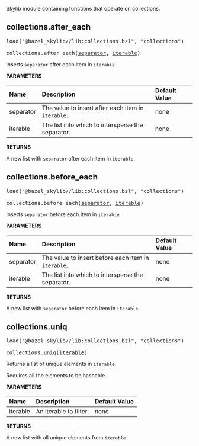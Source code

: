 <!-- Generated with Stardoc: http://skydoc.bazel.build -->

Skylib module containing functions that operate on collections.

<a id="collections.after_each"></a>

## collections.after_each

<pre>
load("@bazel_skylib//lib:collections.bzl", "collections")

collections.after_each(<a href="#collections.after_each-separator">separator</a>, <a href="#collections.after_each-iterable">iterable</a>)
</pre>

Inserts `separator` after each item in `iterable`.

**PARAMETERS**


| Name  | Description | Default Value |
| :------------- | :------------- | :------------- |
| <a id="collections.after_each-separator"></a>separator |  The value to insert after each item in `iterable`.   |  none |
| <a id="collections.after_each-iterable"></a>iterable |  The list into which to intersperse the separator.   |  none |

**RETURNS**

A new list with `separator` after each item in `iterable`.


<a id="collections.before_each"></a>

## collections.before_each

<pre>
load("@bazel_skylib//lib:collections.bzl", "collections")

collections.before_each(<a href="#collections.before_each-separator">separator</a>, <a href="#collections.before_each-iterable">iterable</a>)
</pre>

Inserts `separator` before each item in `iterable`.

**PARAMETERS**


| Name  | Description | Default Value |
| :------------- | :------------- | :------------- |
| <a id="collections.before_each-separator"></a>separator |  The value to insert before each item in `iterable`.   |  none |
| <a id="collections.before_each-iterable"></a>iterable |  The list into which to intersperse the separator.   |  none |

**RETURNS**

A new list with `separator` before each item in `iterable`.


<a id="collections.uniq"></a>

## collections.uniq

<pre>
load("@bazel_skylib//lib:collections.bzl", "collections")

collections.uniq(<a href="#collections.uniq-iterable">iterable</a>)
</pre>

Returns a list of unique elements in `iterable`.

Requires all the elements to be hashable.


**PARAMETERS**


| Name  | Description | Default Value |
| :------------- | :------------- | :------------- |
| <a id="collections.uniq-iterable"></a>iterable |  An iterable to filter.   |  none |

**RETURNS**

A new list with all unique elements from `iterable`.


